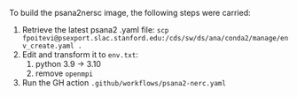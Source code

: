 To build the psana2nersc image, the following steps were carried:

1. Retrieve the latest psana2 .yaml file:
`scp fpoitevi@psexport.slac.stanford.edu:/cds/sw/ds/ana/conda2/manage/env_create.yaml .`
2. Edit and transform it to `env.txt`:
   1. python 3.9 -> 3.10
   2. remove `openmpi`
3. Run the GH action `.github/workflows/psana2-nerc.yaml`
